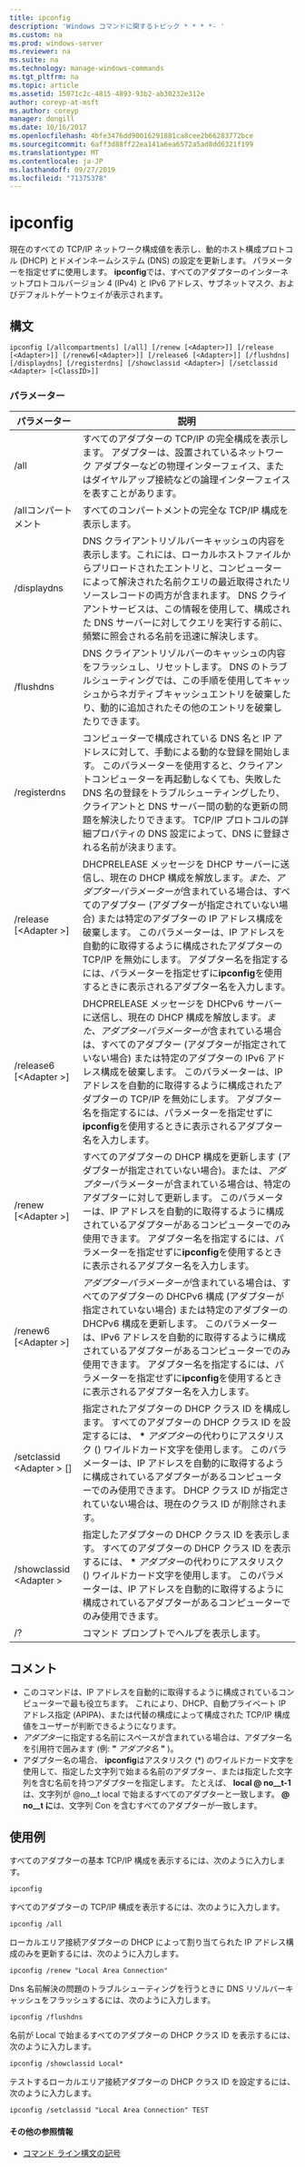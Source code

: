 ```yaml
---
title: ipconfig
description: 'Windows コマンドに関するトピック * * * *- '
ms.custom: na
ms.prod: windows-server
ms.reviewer: na
ms.suite: na
ms.technology: manage-windows-commands
ms.tgt_pltfrm: na
ms.topic: article
ms.assetid: 15071c2c-4815-4893-93b2-ab30232e312e
author: coreyp-at-msft
ms.author: coreyp
manager: dongill
ms.date: 10/16/2017
ms.openlocfilehash: 4bfe3476dd90016291881ca8cee2b66283772bce
ms.sourcegitcommit: 6aff3d88ff22ea141a6ea6572a5ad8dd6321f199
ms.translationtype: MT
ms.contentlocale: ja-JP
ms.lasthandoff: 09/27/2019
ms.locfileid: "71375378"
---
```

# <a name="ipconfig"></a>ipconfig



現在のすべての TCP/IP ネットワーク構成値を表示し、動的ホスト構成プロトコル (DHCP) とドメインネームシステム (DNS) の設定を更新します。 パラメーターを指定せずに使用します。 **ipconfig**では、すべてのアダプターのインターネットプロトコルバージョン 4 (IPv4) と IPv6 アドレス、サブネットマスク、およびデフォルトゲートウェイが表示されます。

## <a name="syntax"></a>構文

```
ipconfig [/allcompartments] [/all] [/renew [<Adapter>]] [/release [<Adapter>]] [/renew6[<Adapter>]] [/release6 [<Adapter>]] [/flushdns] [/displaydns] [/registerdns] [/showclassid <Adapter>] [/setclassid <Adapter> [<ClassID>]]
```

### <a name="parameters"></a>パラメーター

|パラメーター|説明|
|---------|-----------|
|/all|すべてのアダプターの TCP/IP の完全構成を表示します。 アダプターは、設置されているネットワーク アダプターなどの物理インターフェイス、またはダイヤルアップ接続などの論理インターフェイスを表すことがあります。|
|/allコンパートメント|すべてのコンパートメントの完全な TCP/IP 構成を表示します。|
|/displaydns|DNS クライアントリゾルバーキャッシュの内容を表示します。これには、ローカルホストファイルからプリロードされたエントリと、コンピューターによって解決された名前クエリの最近取得されたリソースレコードの両方が含まれます。 DNS クライアントサービスは、この情報を使用して、構成された DNS サーバーに対してクエリを実行する前に、頻繁に照会される名前を迅速に解決します。|
|/flushdns|DNS クライアントリゾルバーのキャッシュの内容をフラッシュし、リセットします。 DNS のトラブルシューティングでは、この手順を使用してキャッシュからネガティブキャッシュエントリを破棄したり、動的に追加されたその他のエントリを破棄したりできます。|
|/registerdns|コンピューターで構成されている DNS 名と IP アドレスに対して、手動による動的な登録を開始します。 このパラメーターを使用すると、クライアントコンピューターを再起動しなくても、失敗した DNS 名の登録をトラブルシューティングしたり、クライアントと DNS サーバー間の動的な更新の問題を解決したりできます。 TCP/IP プロトコルの詳細プロパティの DNS 設定によって、DNS に登録される名前が決まります。|
|/release [\<Adapter >]|DHCPRELEASE メッセージを DHCP サーバーに送信し、現在の DHCP 構成を解放します。*また、アダプターパラメーターが*含まれている場合は、すべてのアダプター (アダプターが指定されていない場合) または特定のアダプターの IP アドレス構成を破棄します。 このパラメーターは、IP アドレスを自動的に取得するように構成されたアダプターの TCP/IP を無効にします。 アダプター名を指定するには、パラメーターを指定せずに**ipconfig**を使用するときに表示されるアダプター名を入力します。|
|/release6 [\<Adapter >]|DHCPRELEASE メッセージを DHCPv6 サーバーに送信し、現在の DHCP 構成を解放します。*また、アダプターパラメーターが*含まれている場合は、すべてのアダプター (アダプターが指定されていない場合) または特定のアダプターの IPv6 アドレス構成を破棄します。 このパラメーターは、IP アドレスを自動的に取得するように構成されたアダプターの TCP/IP を無効にします。 アダプター名を指定するには、パラメーターを指定せずに**ipconfig**を使用するときに表示されるアダプター名を入力します。|
|/renew [\<Adapter >]|すべてのアダプターの DHCP 構成を更新します (アダプターが指定されていない場合)。または、*アダプター*パラメーターが含まれている場合は、特定のアダプターに対して更新します。 このパラメーターは、IP アドレスを自動的に取得するように構成されているアダプターがあるコンピューターでのみ使用できます。 アダプター名を指定するには、パラメーターを指定せずに**ipconfig**を使用するときに表示されるアダプター名を入力します。|
|/renew6 [\<Adapter >]|*アダプターパラメーターが*含まれている場合は、すべてのアダプターの DHCPv6 構成 (アダプターが指定されていない場合) または特定のアダプターの DHCPv6 構成を更新します。 このパラメーターは、IPv6 アドレスを自動的に取得するように構成されているアダプターがあるコンピューターでのみ使用できます。 アダプター名を指定するには、パラメーターを指定せずに**ipconfig**を使用するときに表示されるアダプター名を入力します。|
|/setclassid \<Adapter > [<ClassID>]|指定されたアダプターの DHCP クラス ID を構成します。 すべてのアダプターの DHCP クラス ID を設定するには、 **&#42;** *アダプター*の代わりにアスタリスク () ワイルドカード文字を使用します。 このパラメーターは、IP アドレスを自動的に取得するように構成されているアダプターがあるコンピューターでのみ使用できます。 DHCP クラス ID が指定されていない場合は、現在のクラス ID が削除されます。|
|/showclassid \<Adapter >|指定したアダプターの DHCP クラス ID を表示します。 すべてのアダプターの DHCP クラス ID を表示するには、 **&#42;** *アダプター*の代わりにアスタリスク () ワイルドカード文字を使用します。 このパラメーターは、IP アドレスを自動的に取得するように構成されているアダプターがあるコンピューターでのみ使用できます。|
|/?|コマンド プロンプトでヘルプを表示します。|

## <a name="remarks"></a>コメント

- このコマンドは、IP アドレスを自動的に取得するように構成されているコンピューターで最も役立ちます。 これにより、DHCP、自動プライベート IP アドレス指定 (APIPA)、または代替の構成によって構成された TCP/IP 構成値をユーザーが判断できるようになります。
- *アダプター*に指定する名前にスペースが含まれている場合は、アダプター名を引用符で囲みます (例: **"** <em>アダプタ名</em> **"** )。
- アダプター名の場合、 **ipconfig**はアスタリスク (\*) のワイルドカード文字を使用して、指定した文字列で始まる名前のアダプター、または指定した文字列を含む名前を持つアダプターを指定します。 たとえば、 **local @ no__t-1**は、文字列が @no__t local で始まるすべてのアダプターと一致します。 **@ no__t に**は、文字列 Con を含むすべてのアダプターが一致します。

## <a name="examples"></a>使用例

すべてのアダプターの基本 TCP/IP 構成を表示するには、次のように入力します。
```
ipconfig
```
すべてのアダプターの TCP/IP 構成を表示するには、次のように入力します。
```
ipconfig /all
```
ローカルエリア接続アダプターの DHCP によって割り当てられた IP アドレス構成のみを更新するには、次のように入力します。
```
ipconfig /renew "Local Area Connection"
```
Dns 名前解決の問題のトラブルシューティングを行うときに DNS リゾルバーキャッシュをフラッシュするには、次のように入力します。
```
ipconfig /flushdns
```
名前が Local で始まるすべてのアダプターの DHCP クラス ID を表示するには、次のように入力します。
```
ipconfig /showclassid Local*
```
テストするローカルエリア接続アダプターの DHCP クラス ID を設定するには、次のように入力します。
```
ipconfig /setclassid "Local Area Connection" TEST
```

#### <a name="additional-references"></a>その他の参照情報

-   [コマンド ライン構文の記号](command-line-syntax-key.md)
